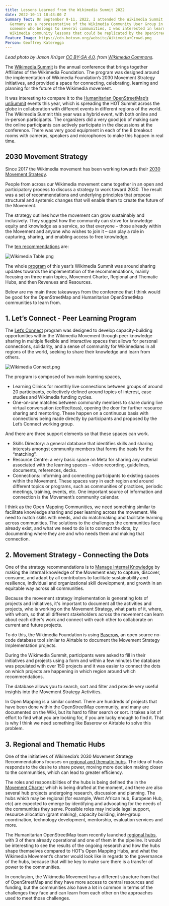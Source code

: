 ```yaml
---
title: Lessons Learned from the Wikimedia Summit 2022
date: 2022-10-11 18:43:00 Z
Summary Text: On September 9-11, 2022, I attended the Wikimedia Summit 2022 in Berlin,
  Germany as a representative of the Wikimedia Community User Group in Uganda. As
  someone who belongs to several communities, I was interested in learning from the
  Wikimedia community lessons that could be replicated by the OpenStreetMap community.
Feature Image: https://cdn.hotosm.org/website/Wikimedia+Crowd.png
Person: Geoffrey Kateregga
---
```


*Lead photo by Jason Krüger [CC BY-SA 4.0](https://creativecommons.org/licenses/by-sa/4.0), from [Wikimedia Commons](https://commons.wikimedia.org/wiki/File:Wikimedia_Summit_Groupphoto_large_resolution.jpg).*

The [Wikimedia Summit](https://meta.wikimedia.org/wiki/Wikimedia_Summit_2022) is the annual conference that brings together Affiliates of the Wikimedia Foundation. The program was designed around the implementation of Wikimedia Foundation’s 2030 Movement Strategy initiatives, and provided a space for connecting, celebrating, learning and planning for the future of the Wikimedia movement.

It was interesting to compare it to the [Humanitarian OpenStreetMap’s unSummit](https://unsummit.hotosm.org/) events this year, which is spreading the HOT Summit across the globe in collaboration with different events in different regions of the world. The Wikimedia Summit this year was a hybrid event, with both online and in-person participants. The organizers did a very good job of making sure the online participants can actively participate in the discussions at the conference. There was very good equipment in each of the 8 breakout rooms with cameras, speakers and microphones to make this happen in real time.

## 2030 Movement Strategy

Since 2017 the Wikimedia movement has been working towards their [2030 Movement Strategy](https://meta.wikimedia.org/wiki/Strategy/Wikimedia_movement/2018-20). 

People from across our Wikimedia movement came together in an open and participatory process to discuss a strategy to work toward 2030. The result was a set of recommendations and underlying principles that propose structural and systemic changes that will enable them to create the future of the Movement. 

The strategy outlines how the movement can grow sustainably and inclusively. They suggest how the community can strive for knowledge equity and knowledge as a service, so that everyone – those already within the Movement and anyone who wishes to join it – can play a role in capturing, sharing, and enabling access to free knowledge.

The [ten recommendations](https://meta.wikimedia.org/wiki/Strategy/Wikimedia_movement/2018-20/Recommendations) are:

![Wikimedia Table.png](https://cdn.hotosm.org/website/Wikimedia+Table.png)

The whole [program](https://meta.wikimedia.org/wiki/Wikimedia_Summit_2022/Program_Outline) of this year’s Wikimedia Summit was around sharing updates towards the implementation of the recommendations, mainly focusing on three main topics, Movement Charter, Regional and Thematic Hubs, and then Revenues and Resources. 

Below are my main three takeaways from the conference that I think would be good for the OpenStreetMap and Humanitarian OpenStreetMap communities to learn from.

## 1. Let’s Connect - Peer Learning Program

The [Let’s Connect](https://diff.wikimedia.org/2022/02/24/support-beyond-funding-introducing-the-peer-learning-program-lets-connect/) program was designed to develop capacity-building opportunities within the Wikimedia Movement through peer knowledge sharing in multiple flexible and interactive spaces that allows for personal connections, solidarity, and a sense of community for Wikimedians in all regions of the world, seeking to share their knowledge and learn from others.

![Wikimedia Connect.png](https://cdn.hotosm.org/website/Wikimedia+Connect.png)

The program is composed of two main learning spaces, 
* Learning Clinics for monthly live connections between groups of around 20 participants, collectively defined around topics of interest, case studies and Wikimedia funding cycles.
* One-on-one matches between community members to share during live virtual conversation (coffee/teas), opening the door for further resource sharing and mentoring. These happen on a continuous basis with connections being made directly by participants and proposed by the Let’s Connect working group. 

And there are three support elements so that these spaces can work. 
* Skills Directory: a general database that identifies skills and sharing interests amongst community members that forms the basis for the “matching”. 
* Resource Centre: a very basic space on Meta for sharing any material associated with the learning spaces – video recording, guidelines, documents, references, decks. 
* Connections: informing and connecting participants to existing spaces within the Movement. These spaces vary in each region and around different topics or programs, such as communities of practices, periodic meetings, training, events, etc. One important source of information and connection is the Movement’s community calendar.

I think as the Open Mapping Communities, we need something similar to facilitate knowledge sharing and peer learning across the movement. We need to match skills with needs, and do matchmaking and facilitate learning across communities. The solutions to the challenges the communities face already exist, and what we need to do is to connect the dots, by documenting where they are and who needs them and making that connection.

## 2. Movement Strategy - Connecting the Dots

One of the strategy recommendations is to [Manage Internal Knowledge](https://meta.wikimedia.org/wiki/Strategy/Wikimedia_movement/2018-20/Recommendations/Manage_Internal_Knowledge#What) by making the internal knowledge of the Movement easy to capture, discover, consume, and adapt by all contributors to facilitate sustainability and resilience, individual and organizational skill development, and growth in an equitable way across all communities.

Because the movement strategy implementation is generating lots of projects and initiatives, it's important to document all the activities and projects, who is working on the Movement Strategy, what parts of it, where, with whom, so that all different stakeholders across the movement can learn about each other's work and connect with each other to collaborate on current and future projects. 

To do this, the Wikimedia Foundation is using [Baserow](https://baserow.io/public/grid/1QInEGZMJHSaMOHxPEPVo5DOr8woCxS1PbV0P1wE090), an open source no-code database tool similar to Airtable to document the Movement Strategy Implementation projects.

During the Wikimedia Summit, participants were asked to fill in their initiatives and projects using a form and within a few minutes the database was populated with over 150 projects and it was easier to connect the dots on which projects are happening in which region around which recommendations.

The database allows you to search, sort and filter and provide very useful insights into the Movement Strategy Activities. 

In Open Mapping is a similar context. There are hundreds of projects that have been done within the OpenStreetMap community, and many are documented on the Wiki, but its hard to filter search or sort. It takes a lot of effort to find what you are looking for, if you are lucky enough to find it. That is why I think we need something like Baserow or Airtable to solve this problem.

## 3. Regional and Thematic Hubs

One of the initiatives of Wikimedia’s 2030 Movement Strategy Recommendations focuses on [regional and thematic hubs](https://meta.wikimedia.org/wiki/Hubs). The idea of hubs responds to the desire to share power, moving more decision making closer to the communities, which can lead to greater efficiency.

The roles and responsibilities of the hubs is being defined the in the [Movement Charter](https://meta.wikimedia.org/wiki/Movement_Charter) which is being drafted at the moment, and there are also several hub projects undergoing research, discussion and planning. The hubs which may be regional (for example, West African hub, European Hub, etc) are expected to emerge by identifying and advocating for the needs of the communities they serve. Possible roles may include legal support, resource allocation (grant making), capacity building, inter-group coordination, technology development, mentorship, evaluation services and more. 

The Humanitarian OpenStreetMap team recently launched [regional hubs](https://www.hotosm.org/hubs/), with 3 of them already operational and one of them in the pipeline. It would be interesting to see the results of the ongoing research and how the hubs shape themselves compared to HOT’s Open Mapping Hubs, and what the Wikimedia Movement’s charter would look like in regards to the governance of the hubs, because that will be key to make sure there is a transfer of power to the communities.

In conclusion, the Wikimedia Movement has a different structure from that of OpenStreetMap and they have more access to central resources and funding, but the communities also have a lot in common in terms of the challenges they face and can learn from each other on the approaches used to meet those challenges.